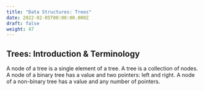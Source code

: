 ```yaml
---
title: "Data Structures: Trees"
date: 2022-02-05T00:00:00.000Z
draft: false
weight: 47
---
```


## Trees: Introduction & Terminology

A node of a tree is a single element of a tree. A tree is a collection of nodes. A node of a binary tree has a value and two pointers: left and right. A node of a non-binary tree has a value and any number of pointers.